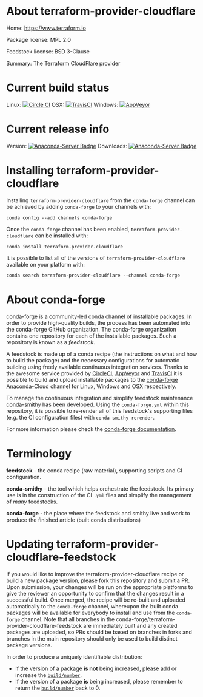 About terraform-provider-cloudflare
===================================

Home: https://www.terraform.io

Package license: MPL 2.0

Feedstock license: BSD 3-Clause

Summary: The Terraform CloudFlare provider



Current build status
====================

Linux: [![Circle CI](https://circleci.com/gh/conda-forge/terraform-provider-cloudflare-feedstock.svg?style=shield)](https://circleci.com/gh/conda-forge/terraform-provider-cloudflare-feedstock)
OSX: [![TravisCI](https://travis-ci.org/conda-forge/terraform-provider-cloudflare-feedstock.svg?branch=master)](https://travis-ci.org/conda-forge/terraform-provider-cloudflare-feedstock)
Windows: [![AppVeyor](https://ci.appveyor.com/api/projects/status/github/conda-forge/terraform-provider-cloudflare-feedstock?svg=True)](https://ci.appveyor.com/project/conda-forge/terraform-provider-cloudflare-feedstock/branch/master)

Current release info
====================
Version: [![Anaconda-Server Badge](https://anaconda.org/conda-forge/terraform-provider-cloudflare/badges/version.svg)](https://anaconda.org/conda-forge/terraform-provider-cloudflare)
Downloads: [![Anaconda-Server Badge](https://anaconda.org/conda-forge/terraform-provider-cloudflare/badges/downloads.svg)](https://anaconda.org/conda-forge/terraform-provider-cloudflare)

Installing terraform-provider-cloudflare
========================================

Installing `terraform-provider-cloudflare` from the `conda-forge` channel can be achieved by adding `conda-forge` to your channels with:

```
conda config --add channels conda-forge
```

Once the `conda-forge` channel has been enabled, `terraform-provider-cloudflare` can be installed with:

```
conda install terraform-provider-cloudflare
```

It is possible to list all of the versions of `terraform-provider-cloudflare` available on your platform with:

```
conda search terraform-provider-cloudflare --channel conda-forge
```


About conda-forge
=================

conda-forge is a community-led conda channel of installable packages.
In order to provide high-quality builds, the process has been automated into the
conda-forge GitHub organization. The conda-forge organization contains one repository
for each of the installable packages. Such a repository is known as a *feedstock*.

A feedstock is made up of a conda recipe (the instructions on what and how to build
the package) and the necessary configurations for automatic building using freely
available continuous integration services. Thanks to the awesome service provided by
[CircleCI](https://circleci.com/), [AppVeyor](http://www.appveyor.com/)
and [TravisCI](https://travis-ci.org/) it is possible to build and upload installable
packages to the [conda-forge](https://anaconda.org/conda-forge)
[Anaconda-Cloud](http://docs.anaconda.org/) channel for Linux, Windows and OSX respectively.

To manage the continuous integration and simplify feedstock maintenance
[conda-smithy](http://github.com/conda-forge/conda-smithy) has been developed.
Using the ``conda-forge.yml`` within this repository, it is possible to re-render all of
this feedstock's supporting files (e.g. the CI configuration files) with ``conda smithy rerender``.

For more information please check the [conda-forge documentation](https://conda-forge.org/docs/).

Terminology
===========

**feedstock** - the conda recipe (raw material), supporting scripts and CI configuration.

**conda-smithy** - the tool which helps orchestrate the feedstock.
                   Its primary use is in the construction of the CI ``.yml`` files
                   and simplify the management of *many* feedstocks.

**conda-forge** - the place where the feedstock and smithy live and work to
                  produce the finished article (built conda distributions)


Updating terraform-provider-cloudflare-feedstock
================================================

If you would like to improve the terraform-provider-cloudflare recipe or build a new
package version, please fork this repository and submit a PR. Upon submission,
your changes will be run on the appropriate platforms to give the reviewer an
opportunity to confirm that the changes result in a successful build. Once
merged, the recipe will be re-built and uploaded automatically to the
`conda-forge` channel, whereupon the built conda packages will be available for
everybody to install and use from the `conda-forge` channel.
Note that all branches in the conda-forge/terraform-provider-cloudflare-feedstock are
immediately built and any created packages are uploaded, so PRs should be based
on branches in forks and branches in the main repository should only be used to
build distinct package versions.

In order to produce a uniquely identifiable distribution:
 * If the version of a package **is not** being increased, please add or increase
   the [``build/number``](http://conda.pydata.org/docs/building/meta-yaml.html#build-number-and-string).
 * If the version of a package **is** being increased, please remember to return
   the [``build/number``](http://conda.pydata.org/docs/building/meta-yaml.html#build-number-and-string)
   back to 0.